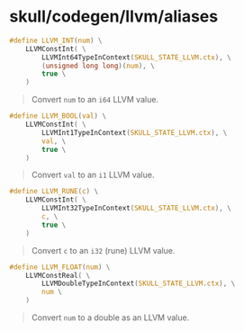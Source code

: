 # skull/codegen/llvm/aliases

```c
#define LLVM_INT(num) \
	LLVMConstInt( \
		LLVMInt64TypeInContext(SKULL_STATE_LLVM.ctx), \
		(unsigned long long)(num), \
		true \
	)
```

> Convert `num` to an `i64` LLVM value.

```c
#define LLVM_BOOL(val) \
	LLVMConstInt( \
		LLVMInt1TypeInContext(SKULL_STATE_LLVM.ctx), \
		val, \
		true \
	)
```

> Convert `val` to an `i1` LLVM value.

```c
#define LLVM_RUNE(c) \
	LLVMConstInt( \
		LLVMInt32TypeInContext(SKULL_STATE_LLVM.ctx), \
		c, \
		true \
	)
```

> Convert `c` to an `i32` (rune) LLVM value.

```c
#define LLVM_FLOAT(num) \
	LLVMConstReal( \
		LLVMDoubleTypeInContext(SKULL_STATE_LLVM.ctx), \
		num \
	)
```

> Convert `num` to a double as an LLVM value.

